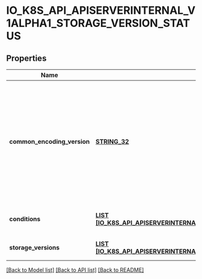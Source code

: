 # IO_K8S_API_APISERVERINTERNAL_V1ALPHA1_STORAGE_VERSION_STATUS

## Properties
Name | Type | Description | Notes
------------ | ------------- | ------------- | -------------
**common_encoding_version** | [**STRING_32**](STRING_32.md) | If all API server instances agree on the same encoding storage version, then this field is set to that version. Otherwise this field is left empty. API servers should finish updating its storageVersionStatus entry before serving write operations, so that this field will be in sync with the reality. | [optional] [default to null]
**conditions** | [**LIST [IO_K8S_API_APISERVERINTERNAL_V1ALPHA1_STORAGE_VERSION_CONDITION]**](io.k8s.api.apiserverinternal.v1alpha1.StorageVersionCondition.md) | The latest available observations of the storageVersion&#39;s state. | [optional] [default to null]
**storage_versions** | [**LIST [IO_K8S_API_APISERVERINTERNAL_V1ALPHA1_SERVER_STORAGE_VERSION]**](io.k8s.api.apiserverinternal.v1alpha1.ServerStorageVersion.md) | The reported versions per API server instance. | [optional] [default to null]

[[Back to Model list]](../README.md#documentation-for-models) [[Back to API list]](../README.md#documentation-for-api-endpoints) [[Back to README]](../README.md)


